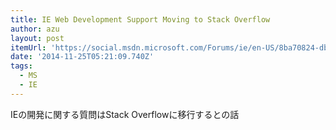 ```yaml
---
title: IE Web Development Support Moving to Stack Overflow
author: azu
layout: post
itemUrl: 'https://social.msdn.microsoft.com/Forums/ie/en-US/8ba70824-dba2-4425-bc75-247c2c29bde1/action?threadDisplayName=ie&forum=iewebdevelopment'
date: '2014-11-25T05:21:09.740Z'
tags:
  - MS
  - IE
---
```

IEの開発に関する質問はStack Overflowに移行するとの話
